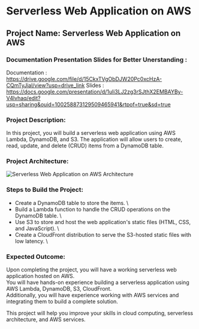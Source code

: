 # Serverless Web Application on AWS

## Project Name: Serverless Web Application on AWS

### Documentation Presentation Slides for Better Unerstanding : 
Documentation : https://drive.google.com/file/d/15CkxTVgObDJW20Pc0xcHzA-CQmTyJial/view?usp=drive_link                                                                                        Slides        : https://docs.google.com/presentation/d/1uli3LJ2zg3rSJthX2EMBAYBy-V4lvhaq/edit?usp=sharing&ouid=100258873129509465941&rtpof=true&sd=true

### Project Description:

In this project, you will build a serverless web application using AWS Lambda, DynamoDB, and S3. The application will allow users to create, read, update, and delete (CRUD) items from a DynamoDB table.

### Project Architecture:

![Serverless Web Application on AWS Architecture](https://user-images.githubusercontent.com/66474973/228492073-5cd3d975-3439-4ce4-b109-fb33997df3c3.png)

### Steps to Build the Project:

* Create a DynamoDB table to store the items. \
* Build a Lambda function to handle the CRUD operations on the DynamoDB table. \
* Use S3 to store and host the web application's static files (HTML, CSS, and JavaScript). \
* Create a CloudFront distribution to serve the S3-hosted static files with low latency. \

### Expected Outcome:

Upon completing the project, you will have a working serverless web application hosted on AWS. \
You will have hands-on experience building a serverless application using AWS Lambda, DynamoDB, S3, CloudFront. \
Additionally, you will have experience working with AWS services and integrating them to build a complete solution.

This project will help you improve your skills in cloud computing, serverless architecture, and AWS services.









